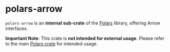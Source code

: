 # polars-arrow

`polars-arrow` is an **internal sub-crate** of the [Polars](https://crates.io/crates/polars) library, offering Arrow interfaces.

**Important Note**: This crate is **not intended for external usage**. Please refer to the main [Polars crate](https://crates.io/crates/polars) for intended usage.
